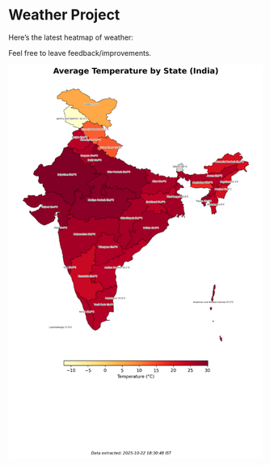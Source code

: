 # Weather Project

Here’s the latest heatmap of weather:

Feel free to leave feedback/improvements.

![India Heatmap](docs/assets/india_heatmap.png?v=F8D583)
